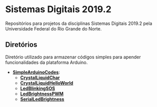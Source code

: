 # Sistemas Digitais 2019.2

Repositórios para projetos da disciplinas Sistemas Digitais 2019.2 pela Universidade Federal do Rio Grande do Norte.

## Diretórios

Diretório utilizado para armazenar códigos simples para apender funcionalidades da plataforma Arduino.

- **[SimpleArduinoCodes](SimpleArduinoCodes/)**:
  - **[CrystalLiquidChar](SimpleArduinoCodes/CrystalLiquidChar/)**
  - **[CrystalLiquidHelloWorld](SimpleArduinoCodes/CrystalLiquidHelloWorld/)**
  - **[LedBlinkingSOS](SimpleArduinoCodes/LedBlinkingSOS/)**
  - **[LedBrightnessPWM](SimpleArduinoCodes/LedBrightnessPWM/)**
  - **[SerialLedBrightness](SimpleArduinoCodes/SerialLedBrightness/)**

